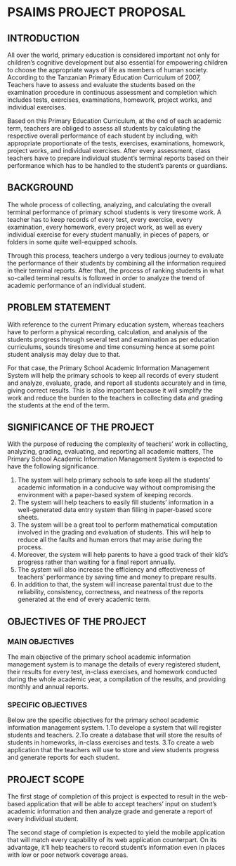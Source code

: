 # PSAIMS PROJECT PROPOSAL
## INTRODUCTION
All over the world, primary education is considered important not only for children’s cognitive development but also essential for empowering children to choose the appropriate ways of life as members of human society. According to the Tanzanian Primary Education Curriculum of 2007, Teachers have to assess and evaluate the students based on the examination procedure in continuous assessment and completion which includes tests, exercises, examinations, homework, project works, and individual exercises.

Based on this Primary Education Curriculum, at the end of each academic term, teachers are obliged to assess all students by calculating the respective overall performance of each student by including, with appropriate proportionate of the tests, exercises, examinations, homework, project works, and individual exercises. After every assessment, class teachers have to prepare individual student’s terminal reports based on their performance which has to be handled to the student’s parents or guardians.

## BACKGROUND
The whole process of collecting, analyzing, and calculating the overall terminal performance of primary school students is very tiresome work. A teacher has to keep records of every test, every exercise, every examination, every homework, every project work, as well as every individual exercise for every student manually, in pieces of papers, or folders in some quite well-equipped schools.

Through this process, teachers undergo a very tedious journey to evaluate the performance of their students by combining all the information required in their terminal reports. After that, the process of ranking students in what so-called terminal results is followed in order to analyze the trend of academic performance of an individual student. 

## PROBLEM STATEMENT
With reference to the current Primary education system, whereas teachers have to perform a physical recording, calculation, and analysis of the students progress through several test and examination as per education curriculums, sounds tiresome and time consuming hence at some point student analysis may delay due to that.

For that case, the Primary School Academic Information Management System will help the primary schools to keep all records of every student and analyze, evaluate, grade, and report all students accurately and in time, giving correct results. This is also important because it will simplify the work and reduce the burden to the teachers in collecting data and grading the students at the end of the term.

## SIGNIFICANCE OF THE PROJECT
With the purpose of reducing the complexity of teachers’ work in collecting, analyzing, grading, evaluating, and reporting all academic matters, The Primary School Academic Information Management System is expected to have the following significance. 
1. The system will help primary schools to safe keep all the students’ academic information in a conducive way without compromising the environment with a paper-based system of keeping records.
2. The system will help teachers to easily fill students’ information in a well-generated data entry system than filling in paper-based score sheets.
3. The system will be a great tool to perform mathematical computation involved in the grading and evaluation of students. This will help to reduce all the faults and human errors that may arise during the process.
4. Moreover, the system will help parents to have a good track of their kid’s progress rather than waiting for a final report annually.
5. The system will also increase the efficiency and effectiveness of teachers’ performance by saving time and money to prepare results.
6. In addition to that, the system will increase parental trust due to the reliability, consistency, correctness, and neatness of the reports generated at the end of every academic term.

## OBJECTIVES OF THE PROJECT
### MAIN OBJECTIVES
The main objective of the primary school academic information management system is to manage the details of every registered student, their results for every test, in-class exercises, and homework conducted during the whole academic year, a compilation of the results, and providing monthly and annual reports.

### SPECIFIC OBJECTIVES
Below are the specific objectives for the primary school academic information management system. 
1.To develope a system that will register students and teachers.
2.To create a database that will store the results of students in homeworks, in-class exercises and tests.
3.To create a web application that the teachers will use to store and view students progress and generate reports for each student.

## PROJECT SCOPE
The first stage of completion of this project is expected to result in the web-based application that will be able to accept teachers’ input on student’s academic information and then analyze grade and generate a report of every individual student.

The second stage of completion is expected to yield the mobile application that will match every capability of its web application counterpart. On its advantage, it’ll help teachers to record student’s information even in places with low or poor network coverage areas.
